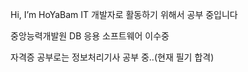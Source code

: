 Hi, I’m HoYaBam
IT 개발자로 활동하기 위해서 공부 중입니다

중앙능력개발원 DB 응용 소프트웨어 이수중


자격증 공부로는 정보처리기사 공부 중..(현재 필기 합격)
